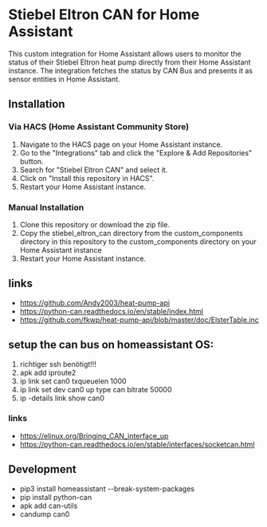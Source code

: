 # Stiebel Eltron CAN for Home Assistant
This custom integration for Home Assistant allows users to monitor the status of their Stiebel Eltron heat pump directly from their Home Assistant instance. The integration fetches the status by CAN Bus and presents it as sensor entities in Home Assistant.

## Installation
### Via HACS (Home Assistant Community Store)
1. Navigate to the HACS page on your Home Assistant instance.
2. Go to the "Integrations" tab and click the "Explore & Add Repositories" button.
3. Search for "Stiebel Eltron CAN" and select it.
4. Click on "Install this repository in HACS".
5. Restart your Home Assistant instance.

### Manual Installation
1. Clone this repository or download the zip file.
2. Copy the stiebel_eltron_can directory from the custom_components directory in this repository to the custom_components directory on your Home Assistant instance
3. Restart your Home Assistant instance.


## links 
  * https://github.com/Andy2003/heat-pump-api
  * https://python-can.readthedocs.io/en/stable/index.html
  * https://github.com/fkwp/heat-pump-api/blob/master/doc/ElsterTable.inc

  
## setup the can bus on homeassistant OS: 
1. richtiger ssh benötigt!!!
2. apk add iproute2 
3. ip link set can0 txqueuelen 1000
4. ip link set dev can0 up type can bitrate 50000
5. ip -details link show can0

### links
* https://elinux.org/Bringing_CAN_interface_up
* https://python-can.readthedocs.io/en/stable/interfaces/socketcan.html

## Development
* pip3 install homeassistant --break-system-packages
* pip install python-can
* apk add can-utils
* candump can0
